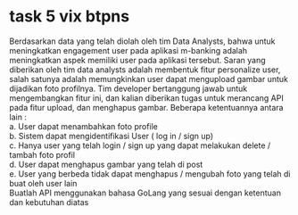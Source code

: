 # task 5 vix btpns
Berdasarkan data yang telah diolah oleh tim Data Analysts, bahwa untuk meningkatkan engagement user pada aplikasi m-banking adalah meningkatkan aspek memiliki user pada aplikasi tersebut. Saran yang diberikan oleh tim data analysts adalah membentuk fitur personalize user, salah satunya adalah 
memungkinkan user dapat mengupload gambar untuk dijadikan foto profilnya. Tim 
developer bertanggung jawab untuk mengembangkan fitur ini, dan kalian diberikan 
tugas untuk merancang API pada fitur upload, dan menghapus gambar. Beberapa 
ketentuannya antara lain : </br>
a. User dapat menambahkan foto profile </br>
b. Sistem dapat mengidentifikasi User ( log in / sign up) </br>
c. Hanya user yang telah login / sign up yang dapat melakukan delete / tambah foto profil </br>
d. User dapat menghapus gambar yang telah di post </br>
e. User yang berbeda tidak dapat menghapus / mengubah foto yang telah di buat oleh user lain </br>
Buatlah API menggunakan bahasa GoLang yang sesuai dengan ketentuan dan kebutuhan diatas
